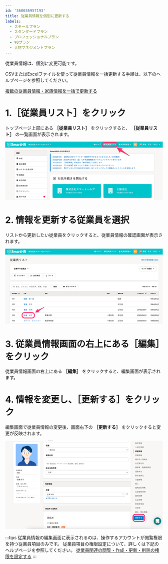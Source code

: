```yaml
---
id: '360036957193'
title: 従業員情報を個別に更新する
labels:
  - スモールプラン
  - スタンダードプラン
  - プロフェッショナルプラン
  - ¥0プラン
  - 人材マネジメントプラン
---
```

従業員情報は、個別に変更可能です。

CSVまたはExcelファイルを使って従業員情報を一括更新する手順は、以下のヘルプページを参照してください。

[複数の従業員情報・家族情報を一括で更新する](https://knowledge.smarthr.jp/hc/ja/articles/360026265333)

# 1.［従業員リスト］をクリック

トップページ上部にある **［従業員リスト］** をクリックすると、 **［従業員リスト］** の一覧画面が表示されます。

![](./__________2022-02-02_17_36_14.png)

# 2\. 情報を更新する従業員を選択

リストから更新したい従業員をクリックすると、従業員情報の確認画面が表示されます。

![](./__________2022-02-02_17_36_32.png)

# 3\. 従業員情報画面の右上にある［編集］をクリック

従業員情報画面の右上にある **［編集］** をクリックすると、編集画面が表示されます。

# 4\. 情報を変更し、［更新する］をクリック

編集画面で従業員情報の変更後、画面右下の **［更新する］** をクリックすると変更が反映されます。

![](./__________2022-02-02_18_04_18.png)

:::tips
従業員情報の編集画面に表示されるのは、操作するアカウントが閲覧権限を持つ従業員項目のみです。
従業員項目の権限設定について、詳しくは下記のヘルプページを参照してください。
[従業員関連の閲覧・作成・更新・削除の権限を設定する](https://knowledge.smarthr.jp/hc/ja/articles/1500001368101)
:::
